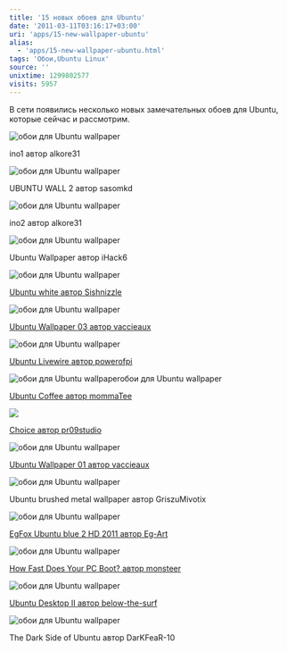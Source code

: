```yaml
---
title: '15 новых обоев для Ubuntu'
date: '2011-03-11T03:16:17+03:00'
uri: 'apps/15-new-wallpaper-ubuntu'
alias: 
  - 'apps/15-new-wallpaper-ubuntu.html'
tags: 'Обои,Ubuntu Linux'
source: ''
unixtime: 1299802577
visits: 5957
---
```

В сети появились несколько новых замечательных обоев для Ubuntu, которые сейчас и рассмотрим.

![обои для Ubuntu wallpaper](img/2011/03/11/03-00/ino1-by-alkore31-d3b8kwi.jpg)

ino1 автор alkore31

![обои для Ubuntu wallpaper](img/2011/03/11/03-00/ubuntu-wall-2-by-sasomkd-d38l5vs.jpg)

UBUNTU WALL 2 автор sasomkd

![обои для Ubuntu wallpaper](img/2011/03/11/03-00/ino2-by-alkore31-d3b8kxn.jpg)

ino2 автор alkore31

![обои для Ubuntu wallpaper](img/2011/03/11/03-00/ubuntu-wallpaper-by-ihack6-d30sawu.jpg)

Ubuntu Wallpaper автор iHack6

![обои для Ubuntu wallpaper](img/2011/03/11/03-00/ubuntu-white-by-sishnizzle-d35qph2.jpg)

[Ubuntu white автор Sishnizzle](http://sishnizzle.deviantart.com/art/Ubuntu-white-191042678)

![обои для Ubuntu wallpaper](img/2011/03/11/03-00/ubuntu-wallpaper-03-by-vaccieaux-d38j790.jpg)

[Ubuntu Wallpaper 03 автор vaccieaux](http://vaccieaux.deviantart.com/art/Ubuntu-Wallpaper-03-195731316)

![обои для Ubuntu wallpaper](img/2011/03/11/03-00/ubuntu-livewire-by-powerofpi-d34g5el.jpg)

[Ubuntu Livewire автор powerofpi](http://powerofpi.deviantart.com/art/Ubuntu-Livewire-188870493)

![обои для Ubuntu wallpaperобои для Ubuntu wallpaper](img/2011/03/11/03-00/ubuntu-coffee-by-mommatee-d3aw9gt.jpg)

[Ubuntu Coffee автор mommaTee](http://mommatee.deviantart.com/art/Ubuntu-Coffee-199699949)

![](img/2011/03/11/03-00/choice-02.jpg)

[Choice автор pr09studio](http://pr09studio.deviantart.com/art/Choice-182768732)

![обои для Ubuntu wallpaper](img/2011/03/11/03-00/ubuntu-wallpaper01-by-vaccieaux-d38hb12.jpg)

[Ubuntu Wallpaper 01 автор vaccieaux](http://vaccieaux.deviantart.com/art/Ubuntu-Wallpaper-01-195642902)

![обои для Ubuntu wallpaper](img/2011/03/11/03-00/ubuntu-brushed-metal-wallpaper-by-griszumivotix-d361hyn.jpg)

Ubuntu brushed metal wallpaper автор GriszuMivotix

![обои для Ubuntu wallpaper](img/2011/03/11/03-00/egfox-ubuntu-blue-2-hd-2011-by-eg-art-d3afpt3.jpg)

[EgFox Ubuntu blue 2 HD 2011 автор Eg-Art](http://eg-art.deviantart.com/art/EgFox-Ubuntu-blue-2-HD-2011-198927975)

![обои для Ubuntu wallpaper](img/2011/03/11/03-00/how-fast-does-your-pc-boot-by-monsteer-d36rt2s.jpg)

[How Fast Does Your PC Boot? автор monsteer](http://monsteer.deviantart.com/art/How-Fast-Does-Your-PC-Boot-192773620)

![обои для Ubuntu wallpaper](img/2011/03/11/03-00/ubuntu-desktop-ii-by-below-the-surf-d3544tm.jpg)

[Ubuntu Desktop II автор below-the-surf](http://below-the-surf.deviantart.com/art/Ubuntu-Desktop-II-189989482)

![обои для Ubuntu wallpaper](img/2011/03/11/03-00/the-dark-side-of-ubuntu-by-darkfear-10-d397pvf.jpg)

The Dark Side of Ubuntu автор DarKFeaR-10
